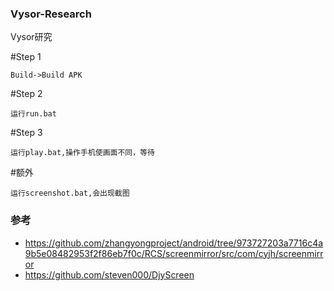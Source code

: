 ### Vysor-Research
Vysor研究

#Step 1 
```
Build->Build APK
```

#Step 2 
```
运行run.bat
```

#Step 3 
```
运行play.bat,操作手机使画面不同，等待
```

#额外
```
运行screenshot.bat,会出现截图
```

### 参考
* https://github.com/zhangyongproject/android/tree/973727203a7716c4a9b5e08482953f2f86eb7f0c/RCS/screenmirror/src/com/cyjh/screenmirror
* https://github.com/steven000/DjyScreen